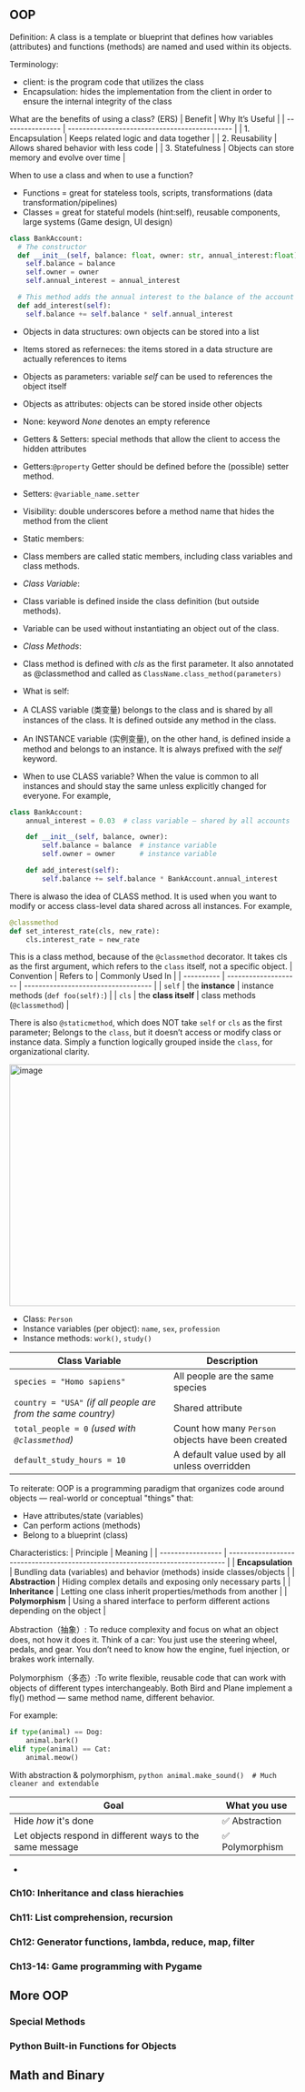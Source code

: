 ## OOP
Definition: A class is a template or blueprint that defines how variables (attributes) and functions (methods) are named and used within its objects.

Terminology:
- client: is the program code that utilizes the class
- Encapsulation: hides the implementation from the client in order to ensure the internal integrity of the class

What are the benefits of using a class? (ERS)
| Benefit          | Why It’s Useful                               |
| ---------------- | --------------------------------------------- |
| 1. Encapsulation | Keeps related logic and data together         |
| 2. Reusability   | Allows shared behavior with less code         |
| 3. Statefulness  | Objects can store memory and evolve over time |

When to use a class and when to use a function?
- Functions = great for stateless tools, scripts, transformations (data transformation/pipelines)
- Classes = great for stateful models (hint:self), reusable components, large systems (Game design, UI design)

```python
class BankAccount:
  # The constructor
  def __init__(self, balance: float, owner: str, annual_interest:float):
    self.balance = balance
    self.owner = owner
    self.annual_interest = annual_interest

  # This method adds the annual interest to the balance of the account
  def add_interest(self):
    self.balance += self.balance * self.annual_interest
```

- Objects in data structures: own objects can be stored into a list
- Items stored as referneces: the items stored in a data structure are actually references to items
- Objects as parameters: variable *self* can be used to references the object itself
- Objects as attributes: objects can be stored inside other objects
- None: keyword *None* denotes an empty reference
  
- Getters & Setters: special methods that allow the client to access the hidden attributes
- Getters:`@property` Getter should be defined before the (possible) setter method.
- Setters: `@variable_name.setter`

- Visibility: double underscores before a method name that hides the method from the client

- Static members:
- Class members are called static members, including class variables and class methods.
- *Class Variable*:
- Class variable is defined inside the class definition (but outside methods).
- Variable can be used without instantiating an object out of the class.
- *Class Methods*:
- Class method is defined with *cls* as the first parameter. It also annotated as @classmethod and called as `ClassName.class_method(parameters)`

- What is self:
- A CLASS variable (类变量) belongs to the class and is shared by all instances of the class. It is defined outside any method in the class.
- An INSTANCE variable (实例变量), on the other hand, is defined inside a method and belongs to an instance. It is always prefixed with the *self* keyword.

- When to use CLASS variable? When the value is common to all instances and should stay the same unless explicitly changed for everyone.
For example,
```python
class BankAccount:
    annual_interest = 0.03  # class variable — shared by all accounts

    def __init__(self, balance, owner):
        self.balance = balance  # instance variable
        self.owner = owner      # instance variable

    def add_interest(self):
        self.balance += self.balance * BankAccount.annual_interest
```

There is alwaso the idea of CLASS method. It is used when you want to modify or access class-level data shared across all instances. For example,
```python
@classmethod
def set_interest_rate(cls, new_rate):
    cls.interest_rate = new_rate
```
This is a class method, because of the `@classmethod` decorator. It takes cls as the first argument, which refers to the `class` itself, not a specific object.
| Convention | Refers to            | Commonly Used In                    |
| ---------- | -------------------- | ----------------------------------- |
| `self`     | the **instance**     | instance methods (`def foo(self):`) |
| `cls`      | the **class itself** | class methods (`@classmethod`)      |

There is also `@staticmethod`, which does NOT take `self` or `cls` as the first parameter; Belongs to the `class`, but it doesn’t access or modify class or instance data. Simply a function logically grouped inside the `class`, for organizational clarity.

<img width="678" height="425" alt="image" src="https://github.com/user-attachments/assets/1829d97b-18a1-401c-a86e-066de0f177bc" />

- Class: `Person`
- Instance variables (per object): `name`, `sex`, `profession`
- Instance methods: `work()`, `study()`

| Class Variable                                                | Description                                       |
| ------------------------------------------------------------- | ------------------------------------------------- |
| `species = "Homo sapiens"`                                    | All people are the same species                   |
| `country = "USA"` *(if all people are from the same country)* | Shared attribute                                  |
| `total_people = 0` *(used with `@classmethod`)*               | Count how many `Person` objects have been created |
| `default_study_hours = 10`                                    | A default value used by all unless overridden     |

To reiterate:
OOP is a programming paradigm that organizes code around objects — real-world or conceptual "things" that:
- Have attributes/state (variables)
- Can perform actions (methods)
- Belong to a blueprint (class)

Characteristics:
| Principle         | Meaning                                                                       |
| ----------------- | ----------------------------------------------------------------------------- |
| **Encapsulation** | Bundling data (variables) and behavior (methods) inside classes/objects       |
| **Abstraction**   | Hiding complex details and exposing only necessary parts                      |
| **Inheritance**   | Letting one class inherit properties/methods from another                     |
| **Polymorphism**  | Using a shared interface to perform different actions depending on the object |


Abstraction（抽象）: To reduce complexity and focus on what an object does, not how it does it. Think of a car: You just use the steering wheel, pedals, and gear. You don’t need to know how the engine, fuel injection, or brakes work internally.

Polymorphism（多态）:To write flexible, reusable code that can work with objects of different types interchangeably. Both Bird and Plane implement a fly() method — same method name, different behavior.

For example: 
```python
if type(animal) == Dog:
    animal.bark()
elif type(animal) == Cat:
    animal.meow()
```
With abstraction & polymorphism,
```python animal.make_sound()  # Much cleaner and extendable ```

| Goal                                                      | What you use   |
| --------------------------------------------------------- | -------------- |
| Hide *how* it's done                                      | ✅ Abstraction  |
| Let objects respond in different ways to the same message | ✅ Polymorphism |


- 


### Ch10: Inheritance and class hierachies
### Ch11: List comprehension, recursion
### Ch12: Generator functions, lambda, reduce, map, filter
### Ch13-14: Game programming with Pygame

## More OOP
### Special Methods
### Python Built-in Functions for Objects

## Math and Binary

